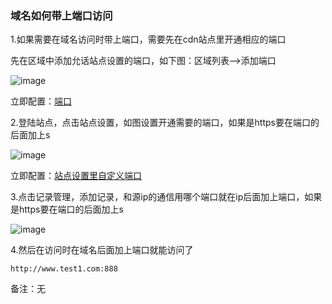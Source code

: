 ### 域名如何带上端口访问

1.如果需要在域名访问时带上端口，需要先在cdn站点里开通相应的端口

先在区域中添加允话站点设置的端口，如下图：区域列表—>添加端口

![image](https://user-images.githubusercontent.com/90588289/133750721-bd113cf3-c8e4-477a-a7c0-24e7a4f68f54.png)

立即配置：[端口](/SharkCdnDoc/CDN管理/区域列表/端口.md)

2.登陆站点，点击站点设置，如图设置开通需要的端口，如果是https要在端口的后面加上s

![image](https://user-images.githubusercontent.com/90588289/133750731-1fb7b4b9-1f9d-41ad-803e-fec2903619b9.png)

立即配置：[站点设置里自定义端口](/SharkCdnDoc/CDN管理/站点列表/站点设置里自定义端口.md)

3.点击记录管理，添加记录，和源ip的通信用哪个端口就在ip后面加上端口，如果是https要在端口的后面加上s

![image](https://user-images.githubusercontent.com/90959714/137102971-f94389c2-27b2-4f61-af6f-eb28211bad0f.png)

4.然后在访问时在域名后面加上端口就能访问了

```http://www.test1.com:888```

备注：无
